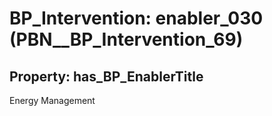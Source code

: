 # BP_Intervention: __enabler_030__ (PBN__BP_Intervention_69)

## Property: has_BP_EnablerTitle

Energy Management

